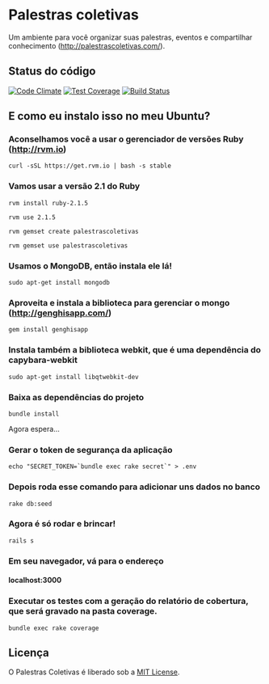 # Palestras coletivas

Um ambiente para você organizar suas palestras, eventos e compartilhar conhecimento (http://palestrascoletivas.com/).

## Status do código

[![Code Climate](https://codeclimate.com/github/tasafo/palestras-coletivas/badges/gpa.svg)](https://codeclimate.com/github/tasafo/palestras-coletivas) [![Test Coverage](https://codeclimate.com/github/tasafo/palestras-coletivas/badges/coverage.svg)](https://codeclimate.com/github/tasafo/palestras-coletivas) [![Build Status](https://travis-ci.org/tasafo/palestras-coletivas.svg?branch=master)](https://travis-ci.org/tasafo/palestras-coletivas)

## E como eu instalo isso no meu Ubuntu?

### Aconselhamos você a usar o gerenciador de versões Ruby (http://rvm.io)

	curl -sSL https://get.rvm.io | bash -s stable

### Vamos usar a versão 2.1 do Ruby

	rvm install ruby-2.1.5

	rvm use 2.1.5

	rvm gemset create palestrascoletivas

	rvm gemset use palestrascoletivas

### Usamos o MongoDB, então instala ele lá!

	sudo apt-get install mongodb

### Aproveita e instala a biblioteca para gerenciar o mongo (http://genghisapp.com/)

	gem install genghisapp

### Instala também a biblioteca webkit, que é uma dependência do capybara-webkit

	sudo apt-get install libqtwebkit-dev

### Baixa as dependências do projeto

	bundle install

Agora espera...

### Gerar o token de segurança da aplicação

	echo "SECRET_TOKEN=`bundle exec rake secret`" > .env

### Depois roda esse comando para adicionar uns dados no banco

	rake db:seed

### Agora é só rodar e brincar!

	rails s

### Em seu navegador, vá para o endereço

#### localhost:3000

### Executar os testes com a geração do relatório de cobertura, que será gravado na pasta coverage.

	bundle exec rake coverage

## Licença

O Palestras Coletivas é liberado sob a [MIT License](http://www.opensource.org/licenses/MIT).